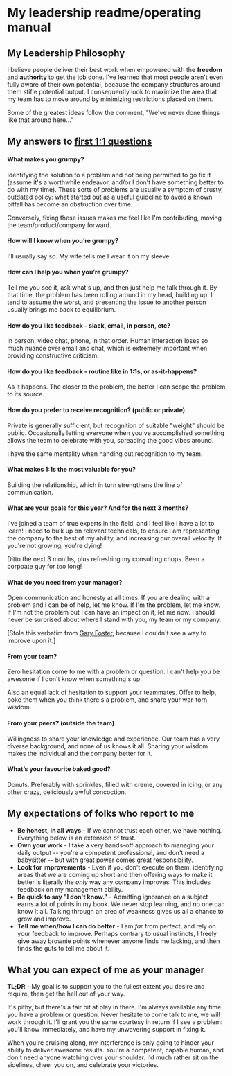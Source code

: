 # My leadership readme/operating manual

## My Leadership Philosophy

I believe people deliver their best work when empowered with the **freedom**
and **authority** to get the job done. I've learned that most people aren't even
fully aware of their own potential, because the company structures around them
stifle potential output. I consequently look to maximize the area that my team
has to move around by minimizing restrictions placed on them.

Some of the greatest ideas follow the comment, "We've never done things like
that around here..."

## My answers to [first 1:1 questions](http://larahogan.me/blog/first-one-on-one-questions/ "What to ask in the first 1:1")


#### What makes you grumpy?

Identifying the solution to a problem and not being permitted to go
fix it (assume it's a worthwhile endeavor, and/or I don't have something
better to do with my time). These sorts of problems are usually a symptom of
crusty, outdated policy: what started out as a useful guideline to avoid a known
pitfall has become an obstruction over time.

Conversely, fixing these issues makes me feel like I'm contributing, moving the
team/product/company forward.

#### How will I know when you’re grumpy?

I'll usually say so. My wife tells me I wear it on my sleeve.

#### How can I help you when you’re grumpy?

Tell me you see it, ask what's up, and then just help me talk through it. By
that time, the problem has been rolling around in my head, building up. I tend
to assume the worst, and presenting the issue to another person usually brings
me back to equilibrium.

#### How do you like feedback - slack, email, in person, etc?

In person, video chat, phone, in that order. Human interaction loses so much
nuance over email and chat, which is extremely important when providing
constructive criticism.

#### How do you like feedback - routine like in 1:1s, or as-it-happens?

As it happens. The closer to the problem, the better I can scope the problem to
its source.

#### How do you prefer to receive recognition? (public or private)

Private is generally sufficient, but recognition of suitable "weight" should be
public. Occasionally letting everyone when you've accomplished something allows
the team to celebrate with you, spreading the good vibes around.

I have the same mentality when handing out recognition to my team.

#### What makes 1:1s the most valuable for you?

Building the relationship, which in turn strengthens the line of communication.

#### What are your goals for this year? And for the next 3 months?

I've joined a team of true experts in the field, and I feel like I have a lot
to learn! I need to bulk up on relevant technicals, to ensure I am representing
the company to the best of my ability, and increasing our overall velocity. If
you're not growing, you're dying!

Ditto the next 3 months, plus refreshing my consulting chops. Been a corpoate
guy for too long!

#### What do you need from your manager?

Open communication and honesty at all times. If you are dealing with a problem
and I can be of help, let me know. If I'm the problem, let me know. If I'm not
the problem but I can have an impact on it, let me now. I should never be
surprised about where I stand with you, my team or my company.

[Stole this verbatim from [Gary Foster](https://github.com/gfoster/README/blob/master/README.md),
because I couldn't see a way to improve upon it.]

#### From your team?

Zero hesitation come to me with a problem or question. I can't help you be
awesome if I don't know when something's up.

Also an equal lack of hesitation to support your teammates. Offer to help,
poke them when you think there's a problem, and share your war-torn wisdom.

#### From your peers? (outside the team)

Willingness to share your knowledge and experience. Our team has a very diverse
background, and none of us knows it all. Sharing your wisdom makes the
individual and the company better for it.

#### What’s your favourite baked good?

Donuts. Preferably with sprinkles, filled with creme, covered in icing, or any
other crazy, deliciously awful concoction.


## My expectations of folks who report to me

- **Be honest, in all ways** - If we cannot trust each other, we have nothing.
Everything below is an extension of trust.
- **Own your work** - I take a very hands-off approach to managing your daily
output -- you're a competent professional, and don't need a babysitter -- but
with great power comes great responsibility.
- **Look for improvements** - Even if you don't execute on them, identifying
areas that we are coming up short and then offering ways to make it better is
literally the _only_ way any company improves. This includes feedback on my
management ability.
- **Be quick to say "I don't know."** - Admitting ignorance on a subject earns a
lot of points in my book. We never stop learning, and no one can know it all.
Talking through an area of weakness gives us all a chance to grow and improve.
- **Tell me when/how I can do better** - I am *far* from perfect, and rely on
your feedback to improve. Perhaps contrary to usual instincts, I freely give
away brownie points whenever anyone finds me lacking, and then finds the guts to
tell me about it.


## What you can expect of me as your manager

**TL;DR** - My goal is to support you to the fullest extent you desire and
require, then get the hell out of your way.

It's pithy, but there's a fair bit at play in there. I'm always available
any time you have a problem or question. Never hesitate to come talk to me, we
will work through it. I'll grant you the same courtesy in return if I see a
problem: you'll know immediately, and have my unwavering support in fixing it.

When you're cruising along, my interference is only going to hinder your ability
to deliver awesome results. You're a competent, capable human, and don't need
anyone watching over your shoulder. I'd much rather sit on the sidelines, cheer
you on, and celebrate your victories.
